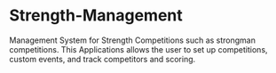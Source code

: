 # Strength-Management
Management System for Strength Competitions such as strongman competitions. This Applications allows the user to set up competitions, custom events, and track competitors and scoring. 
